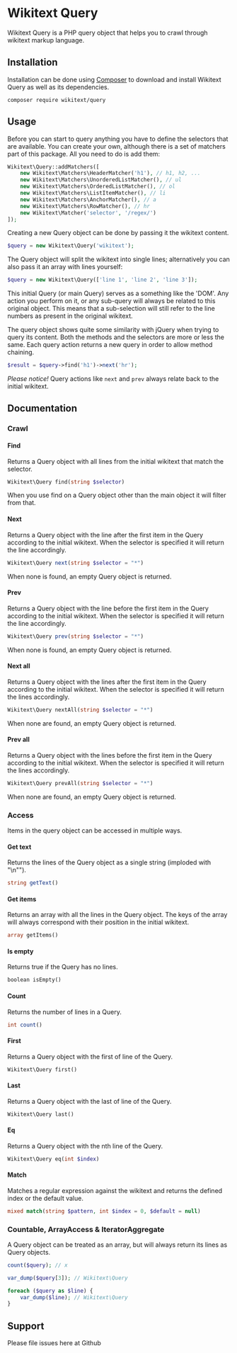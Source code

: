 # Wikitext Query
Wikitext Query is a PHP query object that helps you to crawl through wikitext markup language.

## Installation
Installation can be done using [Composer](https://getcomposer.org/) to download and install Wikitext Query as well as its dependencies.
```$xslt
composer require wikitext/query
```

## Usage
Before you can start to query anything you have to define the selectors that are available. You can create your own, although there is a set of matchers part of this package. All you need to do is add them:
```php
Wikitext\Query::addMatchers([
    new Wikitext\Matchers\HeaderMatcher('h1'), // h1, h2, ...
    new Wikitext\Matchers\UnorderedListMatcher(), // ul
    new Wikitext\Matchers\OrderedListMatcher(), // ol
    new Wikitext\Matchers\ListItemMatcher(), // li
    new Wikitext\Matchers\AnchorMatcher(), // a
    new Wikitext\Matchers\RowMatcher(), // hr
    new Wikitext\Matcher('selector', '/regex/')
]);
```
Creating a new Query object can be done by passing it the wikitext content.
```php
$query = new Wikitext\Query('wikitext');
```
The Query object will split the wikitext into single lines; alternatively you can also pass it an array with lines yourself:
```php
$query = new Wikitext\Query(['line 1', 'line 2', 'line 3']);
```

This initial Query (or main Query) serves as a something like the 'DOM'. Any action you perform on it, or any sub-query will always be related to this original object. This means that a sub-selection will still refer to the line numbers as present in the original wikitext.

The query object shows quite some similarity with jQuery when trying to query its content. Both the methods and the selectors are more or less the same. Each query action returns a new query in order to allow method chaining.
```php
$result = $query->find('h1')->next('hr');
```
*Please notice!* Query actions like `next` and `prev` always relate back to the initial wikitext.

## Documentation
### Crawl
#### Find
Returns a Query object with all lines from the initial wikitext that match the selector.
```php
Wikitext\Query find(string $selector)
```
When you use find on a Query object other than the main object it will filter from that.

#### Next
Returns a Query object with the line after the first item in the Query according to the initial wikitext. When the selector is specified it will return the line accordingly.
```php
Wikitext\Query next(string $selector = "*")
```
When none is found, an empty Query object is returned.

#### Prev
Returns a Query object with the line before the first item in the Query according to the initial wikitext. When the selector is specified it will return the line accordingly.
```php
Wikitext\Query prev(string $selector = "*")
```
When none is found, an empty Query object is returned.

#### Next all
Returns a Query object with the lines after the first item in the Query according to the initial wikitext. When the selector is specified it will return the lines accordingly.
```php
Wikitext\Query nextAll(string $selector = "*")
```
When none are found, an empty Query object is returned.

#### Prev all
Returns a Query object with the lines before the first item in the Query according to the initial wikitext. When the selector is specified it will return the lines accordingly.
```php
Wikitext\Query prevAll(string $selector = "*")
```
When none are found, an empty Query object is returned.

### Access
Items in the query object can be accessed in multiple ways.

#### Get text
Returns the lines of the Query object as a single string (imploded with "\n"").
```php
string getText()
```

#### Get items
Returns an array with all the lines in the Query object. The keys of the array will always correspond with their position in the initial wikitext.
```php
array getItems()
```

#### Is empty
Returns true if the Query has no lines.
```php
boolean isEmpty()
```

#### Count
Returns the number of lines in a Query.
```php
int count()
```

#### First
Returns a Query object with the first of line of the Query.
```php
Wikitext\Query first()
```

#### Last
Returns a Query object with the last of line of the Query.
```php
Wikitext\Query last()
```

#### Eq
Returns a Query object with the nth line of the Query.
```php
Wikitext\Query eq(int $index)
```

#### Match
Matches a regular expression against the wikitext and returns the defined index or the default value.
```php
mixed match(string $pattern, int $index = 0, $default = null)
```

### Countable, ArrayAccess & IteratorAggregate
A Query object can be treated as an array, but will always return its lines as Query objects.
```php
count($query); // x

var_dump($query[3]); // Wikitext\Query

foreach ($query as $line) {
    var_dump($line); // Wikitext\Query
}
```

## Support
Please file issues here at Github
